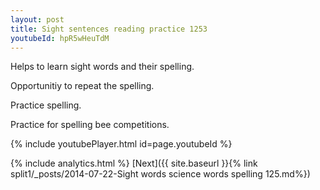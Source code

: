 ```yaml
---
layout: post
title: Sight sentences reading practice 1253
youtubeId: hpR5wHeuTdM
---
```

 
 
Helps to learn sight words and their spelling.

Opportunitiy to repeat the spelling. 

Practice spelling. 
 
Practice for spelling bee competitions. 
 
{% include youtubePlayer.html id=page.youtubeId %}
 
 
{% include analytics.html %} 
[Next]({{ site.baseurl }}{% link  split1/_posts/2014-07-22-Sight words science words spelling 125.md%})
 
